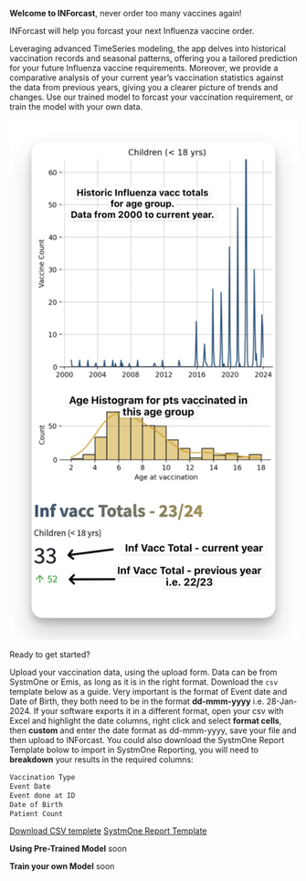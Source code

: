 **Welcome to INForcast**, never order too many vaccines again!

INForcast will help you forcast your next Influenza vaccine order.

Leveraging advanced TimeSeries modeling, the app delves into historical vaccination records and seasonal patterns, offering you a tailored prediction for your future Influenza vaccine requirements. Moreover, we provide a comparative analysis of your current year’s vaccination statistics against the data from previous years, giving you a clearer picture of trends and changes. Use our trained model to forcast your vaccination requirement, or train the model with your own data.

![Interface Overview](https://github.com/janduplessis883/project-inforcast/blob/master/images/info2.png?raw=true)

Ready to get started? 

Upload your vaccination data, using the upload form. Data can be from SystmOne or Emis, as long as it is in the right format. Download the `csv` template below as a guide. Very important is the format of Event date and Date of Birth, they both need to be in the format **dd-mmm-yyyy** i.e. 28-Jan-2024. If your software exports it in a different format, open your csv with Excel and highlight the date columns, right click and select **format cells**, then **custom** and enter the date format as dd-mmm-yyyy, save your file and then upload to INForcast. You could also download the SystmOne Report Template bolow to import in SystmOne Reporting, you will need to **breakdown** your results in the required columns:

```
Vaccination Type
Event Date
Event done at ID
Date of Birth
Patient Count
```

[Download CSV templete](https://github.com/janduplessis883/project-inforcast/blob/master/inforcast/sampledata/csv_template.csv)
[SystmOne Report Template](https://github.com/janduplessis883/project-inforcast/blob/master/images/INForcast-SystmOne-Search.rpt)

**Using Pre-Trained Model**
soon

**Train your own Model**
soon

